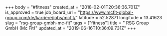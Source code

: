 +++
body = "#fitness"
created_at = "2018-02-01T20:36:36.701Z"
is_approved = true
job_board_url = "https://www.mcfit-global-group.com/de/karriere/jobs/mcfit/"
latitude = 52.52871
longitude = 13.41623
slug = "rsg-group-gmbh-mc-fit"
tags = ["fitness"]
title = " RSG Group GmbH (Mc Fit)"
updated_at = "2019-06-16T10:36:09.731Z"
+++
